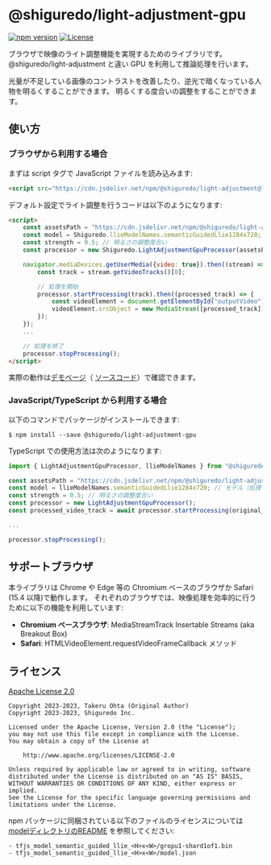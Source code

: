 # @shiguredo/light-adjustment-gpu

[![npm version](https://badge.fury.io/js/@shiguredo%2Flight-adjustment-gpu.svg)](https://badge.fury.io/js/@shiguredo%2Flight-adjustment-gpu)
[![License](https://img.shields.io/badge/License-Apache%202.0-blue.svg)](https://opensource.org/licenses/Apache-2.0)

ブラウザで映像のライト調整機能を実現するためのライブラリです。
@shiguredo/light-adjustment と違い GPU を利用して推論処理を行います。

光量が不足している画像のコントラストを改善したり、逆光で暗くなっている人物を明るくすることができます。
明るくする度合いの調整をすることができます。

## 使い方

### ブラウザから利用する場合

まずは script タグで JavaScript ファイルを読み込みます:
```html
<script src="https://cdn.jsdelivr.net/npm/@shiguredo/light-adjustment@latest/dist/light_adjustment-gpu.js"></script>
```

デフォルト設定でライト調整を行うコードは以下のようになります:
```html
<script>
    const assetsPath = "https://cdn.jsdelivr.net/npm/@shiguredo/light-adjustment-gpu@latest/dist";
    const model = Shiguredo.llieModelNames.semanticGuidedLlie1284x720; // モデル（処理する解像度）の指定
    const strength = 0.5; // 明るさの調整度合い
    const processor = new Shiguredo.LightAdjustmentGpuProcessor(assetsPath, model, streangth);

    navigator.mediaDevices.getUserMedia({video: true}).then((stream) => {
        const track = stream.getVideoTracks()[0];

        // 処理を開始
        processor.startProcessing(track).then((processed_track) => {
            const videoElement = document.getElementById("outputVideo"); // 映像の出力先を取得
            videoElement.srcObject = new MediaStream([processed_track]);
        });
    });
    ...

    // 処理を終了
    processor.stopProcessing();
</script>
```

実際の動作は[デモページ](https://shiguredo.github.io/media-processors/examples/light-adjustment-gpu.html)（
[ソースコード](https://github.com/shiguredo/media-processors/blob/develop/examples/light-adjustment-gpu.html)）で確認できます。


### JavaScript/TypeScript から利用する場合

以下のコマンドでパッケージがインストールできます:
```
$ npm install --save @shiguredo/light-adjustment-gpu
```

TypeScript での使用方法は次のようになります:
```typescript
import { LightAdjustmentGpuProcessor, llieModelNames } from "@shiguredo/light-adjustment";

const assetsPath = "https://cdn.jsdelivr.net/npm/@shiguredo/light-adjustment-gpu@latest/dist";
const model = llieModelNames.semanticGuidedLlie1284x720; // モデル（処理する解像度）の指定
const strength = 0.5; // 明るさの調整度合い
const processor = new LightAdjustmentGpuProcessor();
const processed_video_track = await processor.startProcessing(original_video_track);

...

processor.stopProcessing();
```

## サポートブラウザ

本ライブラリは Chrome や Edge 等の Chromium ベースのブラウザか Safari (15.4 以降)で動作します。
それぞれのブラウザでは、映像処理を効率的に行うために以下の機能を利用しています:
- **Chromium ベースブラウザ**: MediaStreamTrack Insertable Streams (aka Breakout Box)
- **Safari**: HTMLVideoElement.requestVideoFrameCallback メソッド

## ライセンス

[Apache License 2.0](https://www.apache.org/licenses/LICENSE-2.0)

```
Copyright 2023-2023, Takeru Ohta (Original Author)
Copyright 2023-2023, Shiguredo Inc.

Licensed under the Apache License, Version 2.0 (the "License");
you may not use this file except in compliance with the License.
You may obtain a copy of the License at

    http://www.apache.org/licenses/LICENSE-2.0

Unless required by applicable law or agreed to in writing, software
distributed under the License is distributed on an "AS IS" BASIS,
WITHOUT WARRANTIES OR CONDITIONS OF ANY KIND, either express or implied.
See the License for the specific language governing permissions and
limitations under the License.
```

npm パッケージに同梱されている以下のファイルのライセンスについては
[modelディレクトリのREADME](model/README.md) を参照してください:
```
- tfjs_model_semantic_guided_llie_<H>x<W>/gropu1-shard1of1.bin
- tfjs_model_semantic_guided_llie_<H>x<W>/model.json
```
